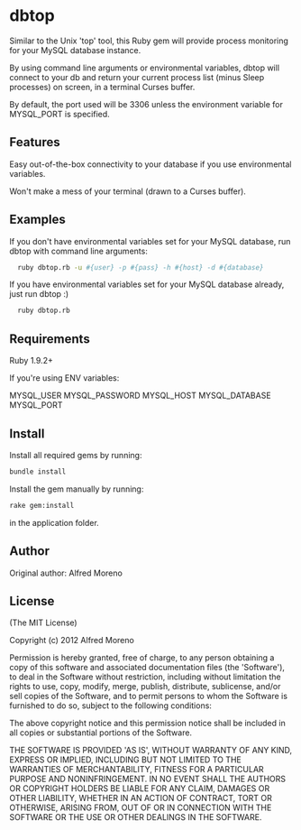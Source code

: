 dbtop
===========

Similar to the Unix 'top' tool, this Ruby gem will provide process
monitoring for your MySQL database instance.

By using command line arguments or environmental variables, dbtop will
connect to your db and return your current process list (minus Sleep
processes) on screen, in a terminal Curses buffer.

By default, the port used will be 3306 unless the environment
variable for MYSQL_PORT is specified.

Features
--------

Easy out-of-the-box connectivity to your database if you use
environmental variables.

Won't make a mess of your terminal (drawn to a Curses buffer).

Examples
--------

If you don't have environmental variables set for your MySQL database,
run dbtop with command line arguments:

```bash
  ruby dbtop.rb -u #{user} -p #{pass} -h #{host} -d #{database}
```

If you have environmental variables set for your MySQL database already,
just run dbtop :)

```bash
  ruby dbtop.rb
```

Requirements
------------

Ruby 1.9.2+

If you're using ENV variables:

MYSQL_USER
MYSQL_PASSWORD
MYSQL_HOST
MYSQL_DATABASE
MYSQL_PORT

Install
-------

Install all required gems by running:

```bash
bundle install
```

Install the gem manually by running:

```bash
rake gem:install
```

in the application folder.

Author
------

Original author: Alfred Moreno

License
-------

(The MIT License)

Copyright (c) 2012 Alfred Moreno

Permission is hereby granted, free of charge, to any person obtaining
a copy of this software and associated documentation files (the
'Software'), to deal in the Software without restriction, including
without limitation the rights to use, copy, modify, merge, publish,
distribute, sublicense, and/or sell copies of the Software, and to
permit persons to whom the Software is furnished to do so, subject to
the following conditions:

The above copyright notice and this permission notice shall be
included in all copies or substantial portions of the Software.

THE SOFTWARE IS PROVIDED 'AS IS', WITHOUT WARRANTY OF ANY KIND,
EXPRESS OR IMPLIED, INCLUDING BUT NOT LIMITED TO THE WARRANTIES OF
MERCHANTABILITY, FITNESS FOR A PARTICULAR PURPOSE AND NONINFRINGEMENT.
IN NO EVENT SHALL THE AUTHORS OR COPYRIGHT HOLDERS BE LIABLE FOR ANY
CLAIM, DAMAGES OR OTHER LIABILITY, WHETHER IN AN ACTION OF CONTRACT,
TORT OR OTHERWISE, ARISING FROM, OUT OF OR IN CONNECTION WITH THE
SOFTWARE OR THE USE OR OTHER DEALINGS IN THE SOFTWARE.
